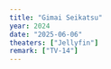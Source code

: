 ```yaml
---
title: "Gimai Seikatsu"
year: 2024
date: "2025-06-06"
theaters: ["Jellyfin"]
remark: ["TV-14"]
---
```

